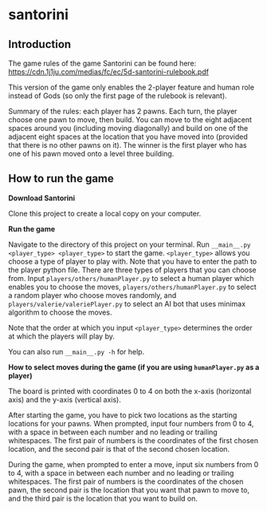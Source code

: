 # santorini

## Introduction
The game rules of the game Santorini can be found here: 
https://cdn.1j1ju.com/medias/fc/ec/5d-santorini-rulebook.pdf

This version of the game only enables the 2-player feature and human role 
instead of Gods (so only the first page of the rulebook is relevant).

Summary of the rules: each player has 2 pawns. 
Each turn, the player choose one pawn to move, then build. 
You can move to the eight adjacent spaces around you 
(including moving diagonally) and build on one of the adjacent eight spaces 
at the location that you have moved into 
(provided that there is no other pawns on it). 
The winner is the first player who has one of his pawn moved 
onto a level three building. 

## How to run the game

**Download Santorini**

Clone this project to create a local copy on your computer.

**Run the game**

Navigate to the directory of this project on your terminal. 
Run `__main__.py <player_type> <player_type>` to start the game.
`<player_type>` allows you choose a type of player to play with.
Note that you have to enter the path to the player python file. There are three
types of players that you can choose from.
Input `players/others/humanPlayer.py` to select a human player which 
enables you to choose the moves, `players/others/humanPlayer.py` to select 
a random player who choose moves randomly, and `players/valerie/valeriePlayer.py` 
to select an AI bot that uses minimax algorithm to choose the moves. 

Note that the order at which you input `<player_type>` determines the order
at which the players will play by.

You can also run `__main__.py -h` for help.

**How to select moves during the game 
(if you are using `humanPlayer.py` as a player)**

The board is printed with coordinates 0 to 4 on both 
the x-axis (horizontal axis) and the y-axis (vertical axis). 

After starting the game, you have to pick two locations 
as the starting locations for your pawns. When prompted, input four numbers from 
0 to 4, with a space in between each number and no leading or trailing whitespaces. 
The first pair of numbers is the coordinates of the first chosen location, 
and the second pair is that of the second chosen location. 

During the game, when prompted to enter a move, input six numbers from 0 to 4, 
with a space in between each number and no leading or trailing whitespaces.
The first pair of numbers is the coordinates of the chosen pawn, the second pair
is the location that you want that pawn to move to, and the third pair is
the location that you want to build on.
